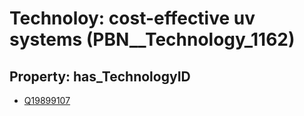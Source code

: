 # Technoloy: __cost-effective uv systems__ (PBN__Technology_1162)

## Property: has_TechnologyID

* [Q19899107](Q19899107)

